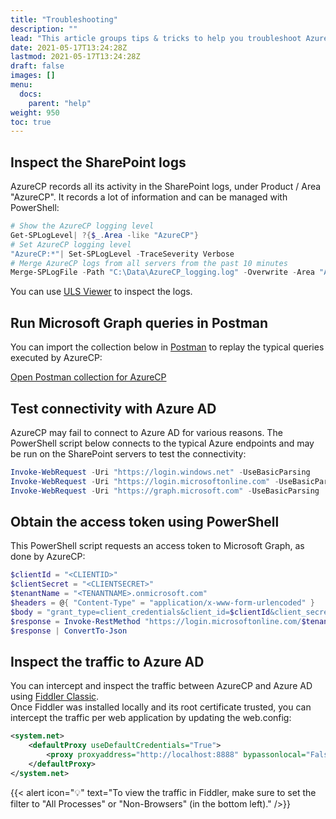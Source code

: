 ```yaml
---
title: "Troubleshooting"
description: ""
lead: "This article groups tips & tricks to help you troubleshoot AzureCP if it's not working as expected."
date: 2021-05-17T13:24:28Z
lastmod: 2021-05-17T13:24:28Z
draft: false
images: []
menu: 
  docs:
    parent: "help"
weight: 950
toc: true
---
```


## Inspect the SharePoint logs

AzureCP records all its activity in the SharePoint logs, under Product / Area "AzureCP". It records a lot of information and can be managed with PowerShell:

```powershell
# Show the AzureCP logging level
Get-SPLogLevel| ?{$_.Area -like "AzureCP"}
# Set AzureCP logging level
"AzureCP:*"| Set-SPLogLevel -TraceSeverity Verbose
# Merge AzureCP logs from all servers from the past 10 minutes
Merge-SPLogFile -Path "C:\Data\AzureCP_logging.log" -Overwrite -Area "AzureCP" -StartTime (Get-Date).AddMinutes(-10)
```

You can use [ULS Viewer](https://www.microsoft.com/en-us/download/details.aspx?id=44020) to inspect the logs.

## Run Microsoft Graph queries in Postman

You can import the collection below in [Postman](https://www.postman.com/) to replay the typical queries executed by AzureCP:

[Open Postman collection for AzureCP](https://app.getpostman.com/run-collection/7f2fca601fa9be1d8bb8)

## Test connectivity with Azure AD

AzureCP may fail to connect to Azure AD for various reasons. The PowerShell script below connects to the typical Azure endpoints and may be run on the SharePoint servers to test the connectivity:

```powershell
Invoke-WebRequest -Uri "https://login.windows.net" -UseBasicParsing
Invoke-WebRequest -Uri "https://login.microsoftonline.com" -UseBasicParsing
Invoke-WebRequest -Uri "https://graph.microsoft.com" -UseBasicParsing
```

## Obtain the access token using PowerShell

This PowerShell script requests an access token to Microsoft Graph, as done by AzureCP:

```powershell
$clientId = "<CLIENTID>"
$clientSecret = "<CLIENTSECRET>"
$tenantName = "<TENANTNAME>.onmicrosoft.com"
$headers = @{ "Content-Type" = "application/x-www-form-urlencoded" }
$body = "grant_type=client_credentials&client_id=$clientId&client_secret=$clientSecret&resource=https%3A//graph.microsoft.com/"
$response = Invoke-RestMethod "https://login.microsoftonline.com/$tenantName/oauth2/token" -Method "POST" -Headers $headers -Body $body
$response | ConvertTo-Json
```

## Inspect the traffic to Azure AD

You can intercept and inspect the traffic between AzureCP and Azure AD using [Fiddler Classic](https://www.telerik.com/fiddler/fiddler-classic).  
Once Fiddler was installed locally and its root certificate trusted, you can intercept the traffic per web application by updating the web.config:

```xml
<system.net>
    <defaultProxy useDefaultCredentials="True">
        <proxy proxyaddress="http://localhost:8888" bypassonlocal="False" />
    </defaultProxy>
</system.net>
```

{{< alert icon="💡" text="To view the traffic in Fiddler, make sure to set the filter to \"All Processes\" or \"Non-Browsers\" (in the bottom left)." />}}
